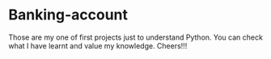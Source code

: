# Banking-account

Those are my one of first projects just to understand Python. You can check what I have learnt and value my knowledge.
Cheers!!!

